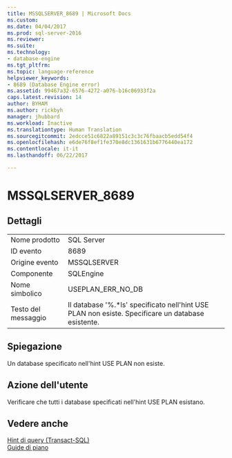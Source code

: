 ```yaml
---
title: MSSQLSERVER_8689 | Microsoft Docs
ms.custom: 
ms.date: 04/04/2017
ms.prod: sql-server-2016
ms.reviewer: 
ms.suite: 
ms.technology:
- database-engine
ms.tgt_pltfrm: 
ms.topic: language-reference
helpviewer_keywords:
- 8689 (Database Engine error)
ms.assetid: 99467a32-6576-4272-a076-b16c06933f2a
caps.latest.revision: 14
author: BYHAM
ms.author: rickbyh
manager: jhubbard
ms.workload: Inactive
ms.translationtype: Human Translation
ms.sourcegitcommit: 2edcce51c6822a89151c3c3c76fbaacb5edd54f4
ms.openlocfilehash: e6de76f8ef1fe370e8dc1361631b6776440ea172
ms.contentlocale: it-it
ms.lasthandoff: 06/22/2017

---
```

# <a name="mssqlserver8689"></a>MSSQLSERVER_8689
  
## <a name="details"></a>Dettagli  
  
|||  
|-|-|  
|Nome prodotto|SQL Server|  
|ID evento|8689|  
|Origine evento|MSSQLSERVER|  
|Componente|SQLEngine|  
|Nome simbolico|USEPLAN_ERR_NO_DB|  
|Testo del messaggio|Il database '%.*ls' specificato nell'hint USE PLAN non esiste. Specificare un database esistente.|  
  
## <a name="explanation"></a>Spiegazione  
Un database specificato nell'hint USE PLAN non esiste.  
  
## <a name="user-action"></a>Azione dell'utente  
Verificare che tutti i database specificati nell'hint USE PLAN esistano.  
  
## <a name="see-also"></a>Vedere anche  
[Hint di query &#40;Transact-SQL&#41;](~/t-sql/queries/hints-transact-sql-query.md)  
[Guide di piano](~/relational-databases/performance/plan-guides.md)  
  

